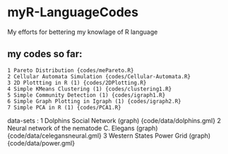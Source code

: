 # myR-LanguageCodes
My efforts for bettering my knowlage of R language

  my codes so far:
  ---
  
    1 Pareto Distribution {codes/mePareto.R}
    2 Cellular Automata Simulation {codes/Cellular-Automata.R}
    3 2D Plottting in R (1) {codes/2DPlotting.R}
    4 Simple KMeans Clustering (1) {codes/clustering1.R}
    5 Simple Community Detection (1) {codes/igraph1.R}
    6 Simple Graph Plotting in Igraph (1) {codes/igraph2.R}
    7 Simple PCA in R (1) {codes/PCA1.R}

  data-sets :
    1 Dolphins Social Network (graph) {code/data/dolphins.gml}
    2 Neural network of the nematode C. Elegans (graph) {code/data/celegansneural.gml}
    3 Western States Power Grid (graph) {code/data/power.gml}
    
    